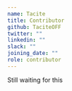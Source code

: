 ```yaml
---
name: Tacite
title: Contributor
github: TaciteOFF
twitter: ""
linkedin: ""
slack: ""
joining_date: ""
role: contributor
---
```


Still waiting for this
